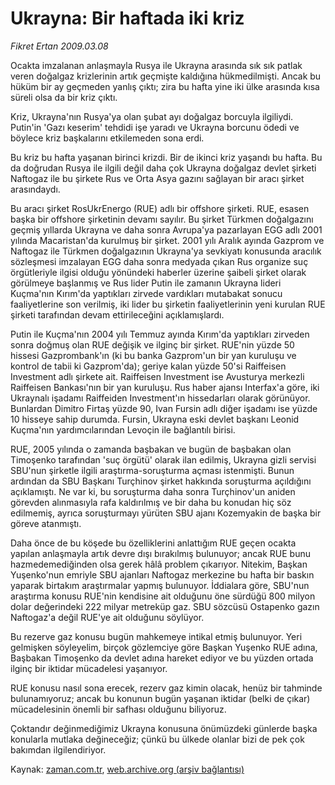 # Ukrayna: Bir haftada iki kriz

*Fikret Ertan 2009.03.08*

<tr><td class="metin" colspan="2" style="padding-top: 20px; padding-left: 5px; padding-right: 10px;">Ocakta imzalanan anlaşmayla Rusya ile Ukrayna arasında sık sık patlak veren doğalgaz krizlerinin artık geçmişte kaldığına hükmedilmişti. Ancak bu hüküm bir ay geçmeden yanlış çıktı; zira bu hafta yine iki ülke arasında kısa süreli olsa da bir kriz çıktı.</td></tr><tr><td class="metin" colspan="2" style="padding-top: 20px; padding-left: 5px; padding-right: 10px;"><p> Kriz, Ukrayna'nın Rusya'ya olan şubat ayı doğalgaz borcuyla ilgiliydi. Putin'in 'Gazı keserim' tehdidi işe yaradı ve Ukrayna borcunu ödedi ve böylece kriz başkalarını etkilemeden sona erdi.
<p> Bu kriz bu hafta yaşanan birinci krizdi. Bir de ikinci kriz yaşandı bu hafta. Bu da doğrudan Rusya ile ilgili değil daha çok Ukrayna doğalgaz devlet şirketi Naftogaz ile bu şirkete Rus ve Orta Asya gazını sağlayan bir aracı şirket arasındaydı. 
<p> Bu aracı şirket RosUkrEnergo (RUE) adlı bir offshore şirketi. RUE, esasen başka bir offshore şirketinin devamı sayılır. Bu şirket Türkmen doğalgazını geçmiş yıllarda Ukrayna ve daha sonra Avrupa'ya pazarlayan EGG adlı 2001 yılında Macaristan'da kurulmuş bir şirket. 2001 yılı Aralık ayında Gazprom ve Naftogaz ile Türkmen doğalgazının Ukrayna'ya sevkiyatı konusunda aracılık sözleşmesi imzalayan EGG daha sonra medyada çıkan Rus organize suç örgütleriyle ilgisi olduğu yönündeki haberler üzerine şaibeli şirket olarak görülmeye başlanmış ve Rus lider Putin ile zamanın Ukrayna lideri Kuçma'nın Kırım'da yaptıkları zirvede vardıkları mutabakat sonucu faaliyetlerine son verilmiş, iki lider bu şirketin faaliyetlerinin yeni kurulan RUE şirketi tarafından devam ettirileceğini açıklamışlardı.
<p> Putin ile Kuçma'nın 2004 yılı Temmuz ayında Kırım'da yaptıkları zirveden sonra doğmuş olan RUE değişik ve ilginç bir şirket. RUE'nin yüzde 50 hissesi Gazprombank'ın (ki bu banka Gazprom'un bir yan kuruluşu ve kontrol de tabii ki Gazprom'da); geriye kalan yüzde 50'si Raiffeisen Investment adlı şirkete ait. Raiffeisen Investment ise Avusturya merkezli Raiffeisen Bankası'nın bir yan kuruluşu. Rus haber ajansı Interfax'a göre, iki Ukraynalı işadamı Raiffeiden Investment'ın hissedarları olarak görünüyor. Bunlardan Dimitro Firtaş yüzde 90, Ivan Fursin adlı diğer işadamı ise yüzde 10 hisseye sahip durumda. Fursin, Ukrayna eski devlet başkanı Leonid Kuçma'nın yardımcılarından Levoçin ile bağlantılı birisi.
<p> RUE, 2005 yılında o zamanda başbakan ve bugün de başbakan olan Timoşenko tarafından 'suç örgütü' olarak ilan edilmiş, Ukrayna gizli servisi SBU'nun şirketle ilgili araştırma-soruşturma açması istenmişti. Bunun ardından da SBU Başkanı Turçhinov şirket hakkında soruşturma açıldığını açıklamıştı. Ne var ki, bu soruşturma daha sonra Turçhinov'un aniden görevden alınmasıyla rafa kaldırılmış ve bir daha bu konudan hiç söz edilmemiş, ayrıca soruşturmayı yürüten SBU ajanı Kozemyakin de başka bir göreve atanmıştı.
<p> Daha önce de bu köşede bu özelliklerini anlattığım RUE geçen ocakta yapılan anlaşmayla artık devre dışı bırakılmış bulunuyor; ancak RUE bunu hazmedemediğinden olsa gerek hâlâ problem çıkarıyor. Nitekim, Başkan Yuşenko'nun emriyle SBU ajanları Naftogaz merkezine bu hafta bir baskın yaparak birtakım araştırmalar yapmış bulunuyor. İddialara göre, SBU'nun araştırma konusu RUE'nin kendisine ait olduğunu öne sürdüğü 800 milyon dolar değerindeki 222 milyar metreküp gaz. SBU sözcüsü Ostapenko gazın Naftogaz'a değil RUE'ye ait olduğunu söylüyor.
<p> Bu rezerve gaz konusu bugün mahkemeye intikal etmiş bulunuyor. Yeri gelmişken söyleyelim, birçok gözlemciye göre Başkan Yuşenko RUE adına, Başbakan Timoşenko da devlet adına hareket ediyor ve bu yüzden ortada ilginç bir iktidar mücadelesi yaşanıyor.
<p> RUE konusu nasıl sona erecek, rezerv gaz kimin olacak, henüz bir tahminde bulunamıyoruz; ancak bu konunun bugün yaşanan iktidar (belki de çıkar) mücadelesinin önemli bir safhası olduğunu biliyoruz.
<p> Çoktandır değinmediğimiz Ukrayna konusuna önümüzdeki günlerde başka konularla mutlaka değineceğiz; çünkü bu ülkede olanlar bizi de pek çok bakımdan ilgilendiriyor. <br/></p></p></p></p></p></p></p></p></p></td></tr>

Kaynak: [zaman.com.tr](http://zaman.com.tr/yazar.do?yazino=822821), [web.archive.org (arşiv bağlantısı)](http://web.archive.org/web/20090328224516/http://www.zaman.com.tr:80/yazar.do?yazino=822821)
